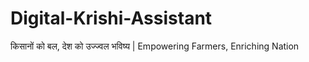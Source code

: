 # Digital-Krishi-Assistant
किसानों को बल, देश को उज्ज्वल भविष्य | Empowering Farmers, Enriching Nation
